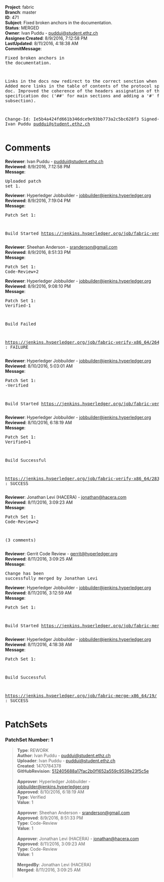 <strong>Project</strong>: fabric</br><strong>Branch</strong>: master<br><strong>ID</strong>: 471<br><strong>Subject</strong>: Fixed broken anchors in the documentation.<br><strong>Status</strong>: MERGED<br><strong>Owner</strong>: Ivan Puddu - puddui@student.ethz.ch<br><strong>Assignee</strong>:<strong>Created</strong>: 8/9/2016, 7:12:58 PM<br><strong>LastUpdated</strong>: 8/11/2016, 4:18:38 AM<br><strong>CommitMessage</strong>:<br><pre>Fixed broken anchors in the documentation.

Links in the docs now redirect to the correct senction when clicked.
Added more links in the table of contents of the protocol specification doc.
Improved the coherence of the headers assignation of the protocol
specification doc ('##' for main sections and adding a '#' for any inner
subsection).

Change-Id: Ie5b4a424fd661b346dce9e93bb773a2c5bc628f3
Signed-off-by: Ivan Puddu <puddui@student.ethz.ch>
</pre><h1>Comments</h1><strong>Reviewer</strong>: Ivan Puddu - puddui@student.ethz.ch<br><strong>Reviewed</strong>: 8/9/2016, 7:12:58 PM<br><strong>Message</strong>: <pre>Uploaded patch set 1.</pre><strong>Reviewer</strong>: Hyperledger Jobbuilder - jobbuilder@jenkins.hyperledger.org<br><strong>Reviewed</strong>: 8/9/2016, 7:19:04 PM<br><strong>Message</strong>: <pre>Patch Set 1:

Build Started https://jenkins.hyperledger.org/job/fabric-verify-x86_64/264/</pre><strong>Reviewer</strong>: Sheehan Anderson - sranderson@gmail.com<br><strong>Reviewed</strong>: 8/9/2016, 8:51:33 PM<br><strong>Message</strong>: <pre>Patch Set 1: Code-Review+2</pre><strong>Reviewer</strong>: Hyperledger Jobbuilder - jobbuilder@jenkins.hyperledger.org<br><strong>Reviewed</strong>: 8/9/2016, 9:08:10 PM<br><strong>Message</strong>: <pre>Patch Set 1: Verified-1

Build Failed 

https://jenkins.hyperledger.org/job/fabric-verify-x86_64/264/ : FAILURE</pre><strong>Reviewer</strong>: Hyperledger Jobbuilder - jobbuilder@jenkins.hyperledger.org<br><strong>Reviewed</strong>: 8/10/2016, 5:03:01 AM<br><strong>Message</strong>: <pre>Patch Set 1: -Verified

Build Started https://jenkins.hyperledger.org/job/fabric-verify-x86_64/283/</pre><strong>Reviewer</strong>: Hyperledger Jobbuilder - jobbuilder@jenkins.hyperledger.org<br><strong>Reviewed</strong>: 8/10/2016, 6:18:19 AM<br><strong>Message</strong>: <pre>Patch Set 1: Verified+1

Build Successful 

https://jenkins.hyperledger.org/job/fabric-verify-x86_64/283/ : SUCCESS</pre><strong>Reviewer</strong>: Jonathan Levi (HACERA) - jonathan@hacera.com<br><strong>Reviewed</strong>: 8/11/2016, 3:09:23 AM<br><strong>Message</strong>: <pre>Patch Set 1: Code-Review+2

(3 comments)</pre><strong>Reviewer</strong>: Gerrit Code Review - gerrit@hyperledger.org<br><strong>Reviewed</strong>: 8/11/2016, 3:09:25 AM<br><strong>Message</strong>: <pre>Change has been successfully merged by Jonathan Levi</pre><strong>Reviewer</strong>: Hyperledger Jobbuilder - jobbuilder@jenkins.hyperledger.org<br><strong>Reviewed</strong>: 8/11/2016, 3:12:59 AM<br><strong>Message</strong>: <pre>Patch Set 1:

Build Started https://jenkins.hyperledger.org/job/fabric-merge-x86_64/19/</pre><strong>Reviewer</strong>: Hyperledger Jobbuilder - jobbuilder@jenkins.hyperledger.org<br><strong>Reviewed</strong>: 8/11/2016, 4:18:38 AM<br><strong>Message</strong>: <pre>Patch Set 1:

Build Successful 

https://jenkins.hyperledger.org/job/fabric-merge-x86_64/19/ : SUCCESS</pre><h1>PatchSets</h1><h3>PatchSet Number: 1</h3><blockquote><strong>Type</strong>: REWORK<br><strong>Author</strong>: Ivan Puddu - puddui@student.ethz.ch<br><strong>Uploader</strong>: Ivan Puddu - puddui@student.ethz.ch<br><strong>Created</strong>: 1470784378<br><strong>GitHubRevision</strong>: [512405688a17fac2b0f1652a559c9539e23f5c5e](https://github.com/hyperledger/fabric/commit/512405688a17fac2b0f1652a559c9539e23f5c5e)<br><br><strong>Approver</strong>: Hyperledger Jobbuilder - jobbuilder@jenkins.hyperledger.org<br><strong>Approved</strong>: 8/10/2016, 6:18:19 AM<br><strong>Type</strong>: Verified<br><strong>Value</strong>: 1<br><br><strong>Approver</strong>: Sheehan Anderson - sranderson@gmail.com<br><strong>Approved</strong>: 8/9/2016, 8:51:33 PM<br><strong>Type</strong>: Code-Review<br><strong>Value</strong>: 1<br><br><strong>Approver</strong>: Jonathan Levi (HACERA) - jonathan@hacera.com<br><strong>Approved</strong>: 8/11/2016, 3:09:23 AM<br><strong>Type</strong>: Code-Review<br><strong>Value</strong>: 1<br><br><strong>MergedBy</strong>: Jonathan Levi (HACERA)<br><strong>Merged</strong>: 8/11/2016, 3:09:25 AM<br><br></blockquote>